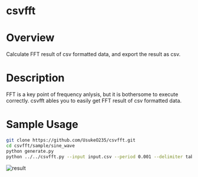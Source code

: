 # csvfft

# Overview
Calculate FFT result of csv formatted data, and export the result as csv.

# Description
FFT is a key point of frequency anlysis, but it is bothersome to execute correctly. csvfft ables you to easily get FFT result of csv formatted data.

# Sample Usage
```bash
git clone https://github.com/UsukeO235/csvfft.git
cd csvfft/sample/sine_wave
python generate.py
python ../../csvfft.py --input input.csv --period 0.001 --delimiter tab --name --figure --column 2
```
![result](https://user-images.githubusercontent.com/63541132/135855217-2945add7-6a81-421d-9cc4-55214e1bffe1.png)
